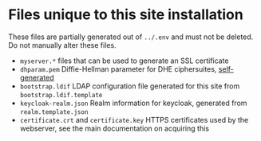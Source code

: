 # Files unique to this site installation

These files are partially generated out of `../.env` and must not be deleted. Do not manually alter these files.

* `myserver.*` files that can be used to generate an SSL certificate
* `dhparam.pem` Diffie-Hellman parameter for DHE ciphersuites, [self-generated](https://www.howtoforge.com/tutorial/how-to-protect-your-debian-and-ubuntu-server-against-the-logjam-attack/)
* `bootstrap.ldif` LDAP configuration file generated for this site from `bootstrap.ldif.template`
* `keycloak-realm.json` Realm information for keycloak, generated from `realm.template.json`
* `certificate.crt` and `certificate.key` HTTPS certificates used by the webserver, see the main documentation on acquiring this
